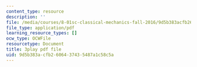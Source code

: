 ```yaml
---
content_type: resource
description: ''
file: /media/courses/8-01sc-classical-mechanics-fall-2016/9d5b383acfb2606437435487a1c58c5a_YdyhDdXaSP4.pdf
file_type: application/pdf
learning_resource_types: []
ocw_type: OCWFile
resourcetype: Document
title: 3play pdf file
uid: 9d5b383a-cfb2-6064-3743-5487a1c58c5a
---
```

